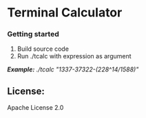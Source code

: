 # Terminal Calculator

### Getting started

1. Build source code
2. Run ./tcalc with expression as argument

_**Example:**_
_./tcalc "1337-37*322-(228^14/15*88)"_

## License:

Apache License 2.0
